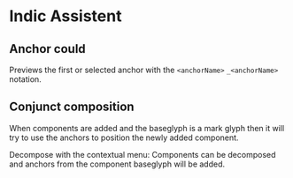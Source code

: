 # Indic Assistent

## Anchor could

Previews the first or selected anchor with the `<anchorName>`  `_<anchorName>` notation.

## Conjunct composition

When components are added and the baseglyph is a mark glyph then it will try to use the
anchors to position the newly added component.

Decompose with the contextual menu: Components can be decomposed and anchors from the component baseglyph will be added.
